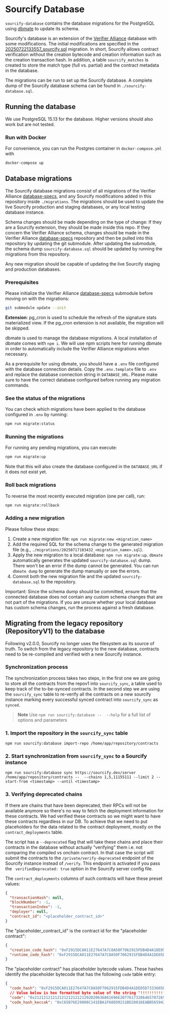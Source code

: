 # Sourcify Database

`sourcify-database` contains the database migrations for the PostgreSQL using [dbmate](https://github.com/amacneil/dbmate) to update its schema.

Sourcify's database is an extension of the [Verifier Alliance](https://verifieralliance.org) database with some modifications. The initial modifications are specified in the [20250722133557_sourcify.sql](./migrations/20250722133557_sourcify.sql) migration. In short, Sourcify allows contract verification without the creation bytecode and creation information such as the creation transaction hash. In addition, a table `sourcify_matches` is created to store the match type (full vs. partial) and the contract metadata in the database.

The migrations can be run to set up the Sourcify database.
A complete dump of the Sourcify database schema can be found in `./sourcify-database.sql`.

## Running the database

We use PostgreSQL 15.13 for the database. Higher versions should also work but are not tested.

### Run with Docker

For convenience, you can run the Postgres container in `docker-compose.yml` with

```bash
docker-compose up
```

## Database migrations

The Sourcify database migrations consist of all migrations of the Verifier Alliance [database-specs](https://github.com/verifier-alliance/database-specs), and any Sourcify modifications added in this repository inside `./migrations`.
The migrations should be used to update the live Sourcify production and staging databases, or any local testing database instance.

Schema changes should be made depending on the type of change:
If they are a Sourcify extension, they should be made inside this repo.
If they concern the Verifier Alliance schema, changes should be made in the Verifier Alliance [database-specs](https://github.com/verifier-alliance/database-specs) repository and then be pulled into this repository by updating the git submodule.
After updating the submodule, the schema dump `sourcify-database.sql` should be updated by running the migrations from this repository.

Any new migration should be capable of updating the live Sourcify staging and production databases.

### Prerequisites

Please initialize the Verifier Alliance [database-specs](https://github.com/verifier-alliance/database-specs) submodule before moving on with the migrations:

```bash
git submodule update --init
```

**Extension**: pg_cron is used to schedule the refresh of the signature stats materialized view. If the pg_cron extension is not available, the migration will be skipped.

dbmate is used to manage the database migrations.
A local installation of dbmate comes with `npm i`.
We will use npm scripts here for running dbmate in order to automatically include the Verifier Alliance migrations when necessary.

As a prerequisite for using dbmate, you should have a `.env` file configured with the database connection details.
Copy the `.env.template` file to `.env` and replace the database connection string in `DATABASE_URL`.
Please make sure to have the correct database configured before running any migration commands.

### See the status of the migrations

You can check which migrations have been applied to the database configured in `.env` by running:

```bash
npm run migrate:status
```

### Running the migrations

For running any pending migrations, you can execute:

```bash
npm run migrate:up
```

Note that this will also create the database configured in the `DATABASE_URL` if it does not exist yet.

### Roll back migrations

To reverse the most recently executed migration (one per call), run:

```bash
npm run migrate:rollback
```

### Adding a new migration

Please follow these steps:

1. Create a new migration file: `npm run migrate:new <migration_name>`
2. Add the required SQL for the schema change to the generated migration file (e.g., `./migrations/20250717103432_<migration_name>.sql`).
3. Apply the new migration to a local database: `npm run migrate:up`. `dbmate` automatically generates the updated `sourcify-database.sql` dump. There won't be an error if the dump cannot be generated. You can run `dbmate dump` to generate the dump manually or see the errors.
4. Commit both the new migration file and the updated `sourcify-database.sql` to the repository.

Important: Since the schema dump should be committed, ensure that the connected database does not contain any custom schema changes that are not part of the migrations.
If you are unsure whether your local database has custom schema changes, run the process against a fresh database.

## Migrating from the legacy repository (RepositoryV1) to the database

Following v2.0.0, Sourcify no longer uses the filesystem as its source of truth. To switch from the legacy repository to the new database, contracts need to be re-compiled and verified with a new Sourcify instance.

### Synchronization process

The synchronization process takes two steps, in the first one we are going to store all the contracts from the repov1 into `sourcify_sync`, a table used to keep track of the to-be-synced contracts. In the second step we are using the `sourcify_sync` table to re-verify all the contracts on a new sourcify instance marking every successful synced contract into `sourcify_sync` as `synced`.

> **Note**
> Use `npm run sourcify:database --  --help` for a full list of options and parameters

### 1. Import the repository in the `sourcify_sync` table

```
npm run sourcify:database import-repo /home/app/repository/contracts
```

### 2. Start synchronization from `sourcify_sync` to a Sourcify instance

```
npm run sourcify:database sync https://sourcify.dev/server /home/app/repository/contracts --  --chains 1,5,11155111 --limit 2 --start-from <timestamp> --until <timestamp>
```

### 3. Verifying deprecated chains

If there are chains that have been deprecated, their RPCs will not be available anymore so there's no way to fetch the deployment information for these contracts. We had verified these contracts so we might want to have these contracts regardless in our DB. To achieve that we need to put placeholders for the data related to the contract deployment, mostly on the `contract_deployments` table.

The script has a `--deprecated` flag that will take these chains and place their contracts in the database without actually "verifying" them i.e. not comparing the compiled vs onchain contract. In that case the script will submit the contracts to the `/private/verify-deprecated` endpoint of the Sourcify instance instead of `/verify`. This endpoint is activated if you pass the ` verifiedDeprecated: true` option in the Sourcify server config file.

The `contract_deployments` columns of such contracts will have these preset values:

```json
{
  "transactionHash": null,
  "blockNumber": -1,
  "transactionIndex": -1,
  "deployer": null,
  "contract_id": "<placeholder_contract_id>"
}
```

The "placeholder_contract_id" is the contract id for the "placeholder contract":

```json
{
  "creation_code_hash": "0xF2915DCA011E27647A7C8A50F7062915FDB4D4A1DE05D7333605DB231E5FC1F2", // in binary
  "runtime_code_hash": "0xF2915DCA011E27647A7C8A50F7062915FDB4D4A1DE05D7333605DB231E5FC1F2" // in binary
}
```

The "placeholder contract" has placeholder bytecode values. These hashes identify the placeholder bytecode that has the following `code` table entry:

```json
{
  "code_hash": "0xF2915DCA011E27647A7C8A50F7062915FDB4D4A1DE05D7333605DB231E5FC1F2", // in binary
  // Value below is hex formatted byte value of the string "!!!!!!!!!!! - chain was deprecated at the time of verification"
  "code": "0x2121212121212121212121202D20636861696E207761732064657072656361746564206174207468652074696D65206F6620766572696669636174696F6E", // in binary.
  "code_hash_keccak": "0xC65B76E29008C141EBA1F68E09231BD28016EABB565942EFC3EC242C47EF7CDE"
}
```
